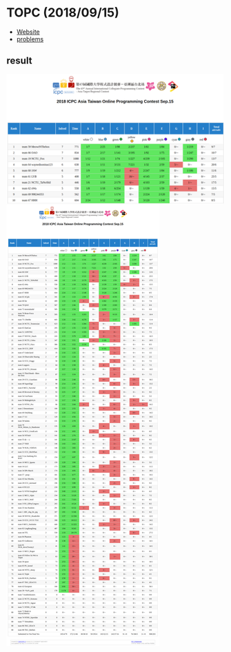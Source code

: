 # TOPC (2018/09/15)

- [Website](http://icpc2018.ntu.edu.tw/)
- [problems](./TOPC2018.pdf)


## result

![result](./result_top10.png)
![result](./result.png)
